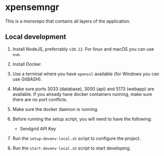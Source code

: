 # xpensemngr

This is a monorepo that contains all layers of the application.

## Local development

1. Install NodeJS, preferrably `v20.12`. For linux and macOS you can use `nvm`.
1. Install Docker.
1. Use a terminal where you have `openssl` available (for Windows you can use GitBASH).
1. Make sure ports 3033 (database), 3000 (api) and 5173 (webapp) are available.
   If you already have docker containers running, make sure there are no port conflicts.
1. Make sure the docker daemon is running.
1. Before running the setup script, you will need to have the following:

   - Sendgrid API Key

1. Run the `setup-devenv-local.sh` script to configure the project.
1. Run the `start-devenv-local.sh` script to start developing.
